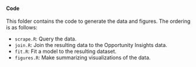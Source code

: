 #### Code

This folder contains the code to generate the data and figures. The ordering is as follows:

* `scrape.R`: Query the data.
* `join.R`: Join the resulting data to the Opportunity Insights data.
* `fit.R`: Fit a model to the resulting dataset.
* `figures.R`: Make summarizing visualizations of the data.